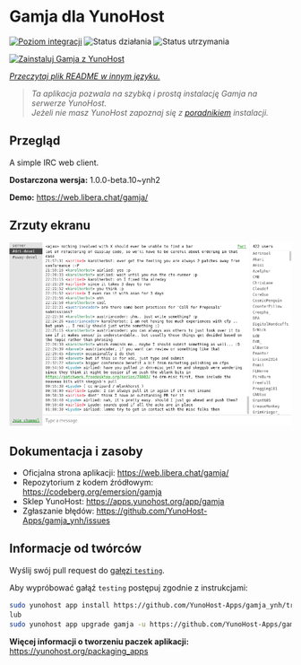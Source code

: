 <!--
To README zostało automatycznie wygenerowane przez <https://github.com/YunoHost/apps/tree/master/tools/readme_generator>
Nie powinno być ono edytowane ręcznie.
-->

# Gamja dla YunoHost

[![Poziom integracji](https://apps.yunohost.org/badge/integration/gamja)](https://ci-apps.yunohost.org/ci/apps/gamja/)
![Status działania](https://apps.yunohost.org/badge/state/gamja)
![Status utrzymania](https://apps.yunohost.org/badge/maintained/gamja)

[![Zainstaluj Gamja z YunoHost](https://install-app.yunohost.org/install-with-yunohost.svg)](https://install-app.yunohost.org/?app=gamja)

*[Przeczytaj plik README w innym języku.](./ALL_README.md)*

> *Ta aplikacja pozwala na szybką i prostą instalację Gamja na serwerze YunoHost.*  
> *Jeżeli nie masz YunoHost zapoznaj się z [poradnikiem](https://yunohost.org/install) instalacji.*

## Przegląd

A simple IRC web client.

**Dostarczona wersja:** 1.0.0-beta.10~ynh2

**Demo:** <https://web.libera.chat/gamja/>

## Zrzuty ekranu

![Zrzut ekranu z Gamja](./doc/screenshots/screenshot.png)

## Dokumentacja i zasoby

- Oficjalna strona aplikacji: <https://web.libera.chat/gamja/>
- Repozytorium z kodem źródłowym: <https://codeberg.org/emersion/gamja>
- Sklep YunoHost: <https://apps.yunohost.org/app/gamja>
- Zgłaszanie błędów: <https://github.com/YunoHost-Apps/gamja_ynh/issues>

## Informacje od twórców

Wyślij swój pull request do [gałęzi `testing`](https://github.com/YunoHost-Apps/gamja_ynh/tree/testing).

Aby wypróbować gałąź `testing` postępuj zgodnie z instrukcjami:

```bash
sudo yunohost app install https://github.com/YunoHost-Apps/gamja_ynh/tree/testing --debug
lub
sudo yunohost app upgrade gamja -u https://github.com/YunoHost-Apps/gamja_ynh/tree/testing --debug
```

**Więcej informacji o tworzeniu paczek aplikacji:** <https://yunohost.org/packaging_apps>
